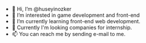 - 👋 Hi, I’m @huseyinozker
- 👀 I’m interested in game development and front-end
- 🌱 I’m currently learning front-end web development.
- 💞️ Currently I'm looking companies for internship.
- 📫 You can reach me by sending e-mail to me.

<!---
huseyinozker/huseyinozker is a ✨ special ✨ repository because its `README.md` (this file) appears on your GitHub profile.
You can click the Preview link to take a look at your changes.
--->

